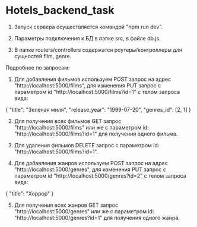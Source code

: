 # Hotels_backend_task
 
 1. Запуск сервера осуществляется командой "npm run dev". 
 
 2. Параметры подключения к БД в папке src, в файле db.js.
 
 3. В папке routers/controllers содержатся роутеры/контроллеры для сущностей film, genre.

Подробнее по запросам:

1. Для добавления фильмов используем POST запрос на адрес "http://localhost:5000/films", для изменения PUT запрос с параметром id  "http://localhost:5000/films?id=1" с телом запроса вида:

 {
        "title": "Зеленая миля",
        "release_year": "1999-07-20",
        "genres_id": [2, 1]
 }

2. Для получения всех фильмов GET запрос "http://localhost:5000/films" или же с параметром id: "http://localhost:5000/films?id=1" для получения одного фильма.

3. Для удаления фильмов DELETE запрос с параметром id: "http://localhost:5000/films?id=1".

4. Для добавления жанров используем POST запрос на адрес "http://localhost:5000/genres", для изменения PUT запрос с параметром id "http://localhost:5000/genres?id=2" с телом запроса вида:

 {
        "title": "Хоррор"
 }
 
5. Для получения всех жанров GET запрос "http://localhost:5000/genres" или же с параметром id: "http://localhost:5000/genres?id=1" для получения одного жанра.
